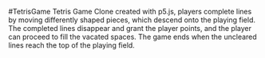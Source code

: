 #TetrisGame
Tetris Game Clone created with p5.js, players complete lines by moving differently shaped pieces, which descend onto the playing field. The completed lines disappear and grant the player points, and the player can proceed to fill the vacated spaces. The game ends when the uncleared lines reach the top of the playing field.
